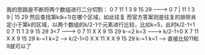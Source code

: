 我的思路是不断将两个数组进行二分切割：
0 7 11
1 3 9 15 29
--->
0 7 | 11
1 3 9 | 15 29
然后查找第k(k+1)在哪个区域，如此往复
而官方答案则是往复的排除肯定小于第k的区域，以两个数组的k/2-1个元素进行比较，比如k=5，此时k/2-1=1
0 7 11
1 3 9 15 29
3<7
--->
0 7 11
X X 9 15 29
k-=2 k=3
--->
k/2-1=0
X 7 11
X X 9 15 29
k-=1 k=2
-->
k/2-1=0
X X 11
X X 9 15 29
k-=1 k=1
-->
直接比较11和9就可以了